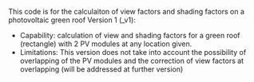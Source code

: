 This code is for the calculaiton of view factors and shading factors on a photovoltaic green roof
Version 1 (_v1):
- Capability: calculation of view and shading factors for a green roof (rectangle) with 2 PV modules at any location given.
- Limitations: This version does not take into account the possibility of overlapping of the PV modules and the correction of view factors at overlapping (will be addressed at further version)
